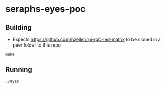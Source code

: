 # seraphs-eyes-poc

## Building
- Expects https://github.com/hzeller/rpi-rgb-led-matrix to be cloned in a peer folder to this repo

```
make
```

## Running
```
./eyes
```
